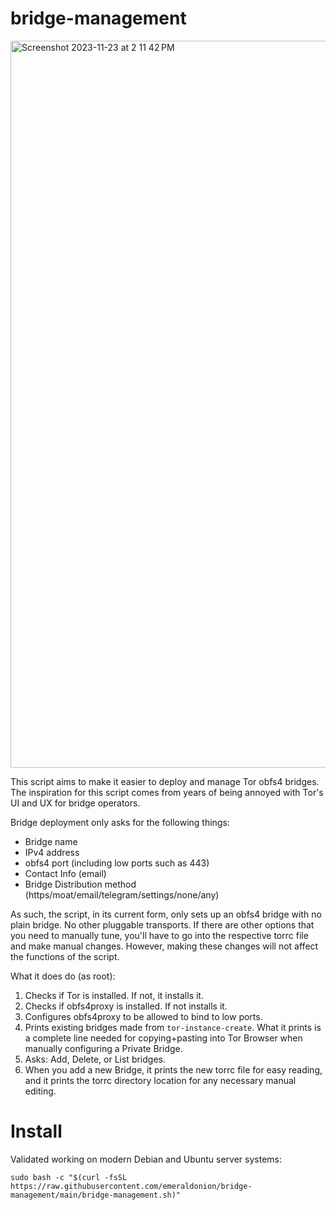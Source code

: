 # bridge-management

<img width="1163" alt="Screenshot 2023-11-23 at 2 11 42 PM" src="https://github.com/emeraldonion/bridge-management/assets/8809920/599696b7-7f5e-456d-9415-7956a1ad6530">

This script aims to make it easier to deploy and manage Tor obfs4 bridges. The inspiration for this script comes from years of being annoyed with Tor's UI and UX for bridge operators.

Bridge deployment only asks for the following things:

- Bridge name
- IPv4 address
- obfs4 port (including low ports such as 443)
- Contact Info (email)
- Bridge Distribution method (https/moat/email/telegram/settings/none/any)

As such, the script, in its current form, only sets up an obfs4 bridge with no plain bridge. No other pluggable transports. If there are other options that you need to manually tune, you'll have to go into the respective torrc file and make manual changes. However, making these changes will not affect the functions of the script.

What it does do (as root):

1. Checks if Tor is installed. If not, it installs it.
2. Checks if obfs4proxy is installed. If not installs it.
3. Configures obfs4proxy to be allowed to bind to low ports.
4. Prints existing bridges made from `tor-instance-create`. What it prints is a complete line needed for copying+pasting into Tor Browser when manually configuring a Private Bridge.
5. Asks: Add, Delete, or List bridges.
6. When you add a new Bridge, it prints the new torrc file for easy reading, and it prints the torrc directory location for any necessary manual editing.

# Install

Validated working on modern Debian and Ubuntu server systems:

`sudo bash -c "$(curl -fsSL https://raw.githubusercontent.com/emeraldonion/bridge-management/main/bridge-management.sh)"`

